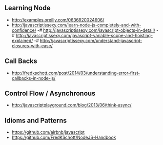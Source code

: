 

Learning Node
-------------

- http://examples.oreilly.com/0636920024606/
- http://javascriptissexy.com/learn-node-js-completely-and-with-confidence/
  -# http://javascriptissexy.com/javascript-objects-in-detail/
  -# http://javascriptissexy.com/javascript-variable-scope-and-hoisting-explained/
  -# http://javascriptissexy.com/understand-javascript-closures-with-ease/


Call Backs
----------

- http://fredkschott.com/post/2014/03/understanding-error-first-callbacks-in-node-js/

Control Flow / Asynchronous
---------------------------

- http://javascriptplayground.com/blog/2013/06/think-async/

Idioms and Patterns
-------------------

- https://github.com/airbnb/javascript
- https://github.com/FredKSchott/NodeJS-Handbook


